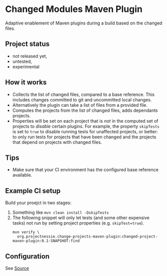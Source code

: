 # Changed Modules Maven Plugin

Adaptive enablement of Maven plugins during a build based on the changed files.

## Project status

* not released yet,
* untested,
* experimental

## How it works

* Collects the list of changed files, compared to a base reference.
  This includes changes committed to git and uncommitted local changes.
* Alternatively the plugin can take a list of files from a provided file.
* Computes the projects from the list of changed files, adds dependants projects.
* Properties will be set on each project that is *not* in the computed set of
  projects to *disable* certain plugins. For example, the property `skipTests` is
  set to `true` to disable running tests for unaffected projects, or better: to only
  run tests for projects that have been changed and the projects that depend on
  projects with changed files.

## Tips

* Make sure that your CI environment has the configured base reference available.

## Example CI setup

Build your proejct in two stages:
1. Something like `mvn clean install -DskipTests`
2. The following snippet will only let tests (and some other expensive tasks) not run
   by setting project properties (e.g. `skipTest=true`).
   ```
   mvn verify \
     org.projectnessie.change-projects-maven-plugin:changed-project-maven-plugin:0.1-SNAPSHOT:find
   ```

## Configuration

See [Source](./plugin/src/main/java/org/projectnessie/maven/changedmodules/ChangedModulesMojo.java)
